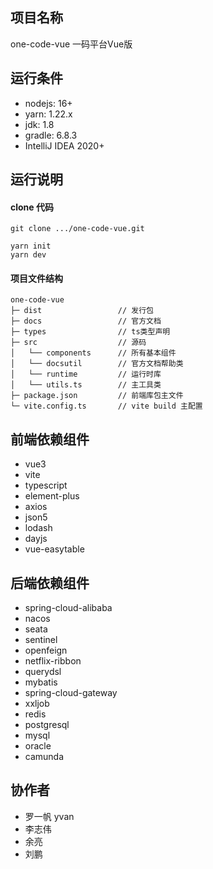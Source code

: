 ## 项目名称
one-code-vue 一码平台Vue版

## 运行条件
* nodejs: 16+
* yarn: 1.22.x
* jdk: 1.8
* gradle: 6.8.3
* IntelliJ IDEA 2020+


## 运行说明
#### clone 代码
```shell
git clone .../one-code-vue.git

yarn init
yarn dev
```

#### 项目文件结构
```text
one-code-vue     
├─ dist                 // 发行包
├─ docs                 // 官方文档
├─ types                // ts类型声明
├─ src                  // 源码
│   └── components      // 所有基本组件
│   └── docsutil        // 官方文档帮助类
│   └── runtime         // 运行时库
│   └── utils.ts        // 主工具类
├─ package.json         // 前端库包主文件
└─ vite.config.ts       // vite build 主配置
```

## 前端依赖组件
- vue3
- vite
- typescript
- element-plus
- axios
- json5
- lodash
- dayjs
- vue-easytable

## 后端依赖组件
- spring-cloud-alibaba
- nacos
- seata
- sentinel
- openfeign
- netflix-ribbon
- querydsl
- mybatis
- spring-cloud-gateway
- xxljob
- redis
- postgresql
- mysql
- oracle
- camunda


## 协作者
- 罗一帆 yvan
- 李志伟
- 余亮
- 刘鹏
